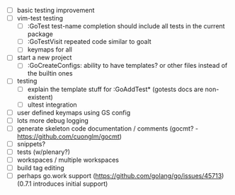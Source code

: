 - [ ] basic testing improvement
- [ ] vim-test testing
  - [ ] :GoTest test-name completion should include all tests in the current package
  - [ ] :GoTestVisit repeated code similar to goalt
  - [ ] keymaps for all
- [ ] start a new project
  - [ ] :GoCreateConfigs: ability to have templates? or other files instead of the builtin ones
- [ ] testing
  - [ ] explain the template stuff for :GoAddTest\* (gotests docs are non-existent)
  - [ ] ultest integration
- [ ] user defined keymaps using GS config
- [ ] lots more debug logging
- [ ] generate skeleton code documentation / comments (gocmt? - https://github.com/cuonglm/gocmt)
- [ ] snippets?
- [ ] tests (w/plenary?)
- [ ] workspaces / multiple workspaces
- [ ] build tag editing
- [ ] perhaps go.work support (https://github.com/golang/go/issues/45713) (0.7.1 introduces initial support)
